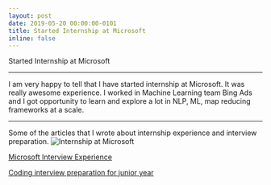```yaml
---
layout: post
date: 2019-05-20 00:00:00-0101
title: Started Internship at Microsoft
inline: false
---
```


Started Internship at Microsoft

***

I am very happy to tell that I have started internship at Microsoft. It was really awesome experience. I worked in Machine Learning team Bing Ads and I got opportunity to learn and explore a lot in NLP, ML, map reducing frameworks at a scale. 

***

Some of the articles that I wrote about internship experience and interview preparation. 
![Internship at Microsoft]()

[ Microsoft Interview Experience](https://shreeshivpatel.medium.com/microsoft-interview-experience-7e3ef6fb9277)

[Coding interview preparation for junior year](https://shreeshivpatel.medium.com/coding-interview-preparation-for-junior-year-90cb7c0fb8d4)

